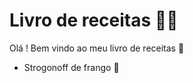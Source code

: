 # Livro de receitas :man_cook:

Olá ! Bem vindo ao meu livro de receitas :wave:

- Strogonoff de frango :chicken:

